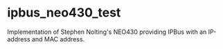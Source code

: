 # ipbus_neo430_test
Implementation of Stephen Nolting's NEO430 providing IPBus with an IP-address and MAC address.
